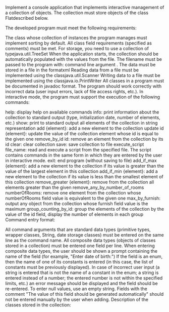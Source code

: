 Implement a console application that implements interactive management of a collection of objects. The collection must store objects of the class Flatdescribed below.

The developed program must meet the following requirements:

The class whose collection of instances the program manages must implement sorting by default.
All class field requirements (specified as comments) must be met.
For storage, you need to use a collection of typejava.util.TreeSet
When the application starts, the collection should be automatically populated with the values ​​from the file.
The filename must be passed to the program with: command line argument .
The data must be stored in a file in the formatxml
Reading data from a file must be implemented using the classjava.util.Scanner
Writing data to a file must be implemented using the classjava.io.PrintWriter
All classes in a program must be documented in javadoc format.
The program should work correctly with incorrect data (user input errors, lack of file access rights, etc.).
In interactive mode, the program must support the execution of the following commands:

help: display help on available commands
info: print information about the collection to standard output (type, initialization date, number of elements, etc.)
show: print to standard output all elements of the collection in string representation
add {element}: add a new element to the collection
update id {element}: update the value of the collection element whose id is equal to the given one
remove_by_id id: remove an element from the collection by its id
clear: clear collection
save: save collection to file
execute_script file_name: read and execute a script from the specified file. The script contains commands in the same form in which they are entered by the user in interactive mode.
exit: end program (without saving to file)
add_if_max {element}: add a new element to the collection if its value is greater than the value of the largest element in this collection
add_if_min {element}: add a new element to the collection if its value is less than the smallest element of this collection
remove_greater {element}: remove from the collection all elements greater than the given
remove_any_by_number_of_rooms numberOfRooms: remove one element from the collection whose numberOfRooms field value is equivalent to the given one
max_by_furnish: output any object from the collection whose furnish field value is the maximum
group_counting_by_id: group the elements of the collection by the value of the id field, display the number of elements in each group
Command entry format:

All command arguments that are standard data types (primitive types, wrapper classes, String, date storage classes) must be entered on the same line as the command name.
All composite data types (objects of classes stored in a collection) must be entered one field per line.
When entering composite data types, the user should be shown a prompt containing the name of the field (for example, "Enter date of birth:")
If the field is an enum, then the name of one of its constants is entered (in this case, the list of constants must be previously displayed).
In case of incorrect user input (a string is entered that is not the name of a constant in the enum; a string is entered instead of a number; the entered number is not within the specified limits, etc.) an error message should be displayed and the field should be re-entered.
To enter null values, use an empty string.
Fields with the comment "The value of this field should be generated automatically" should not be entered manually by the user when adding.
Description of the classes stored in the collection:
